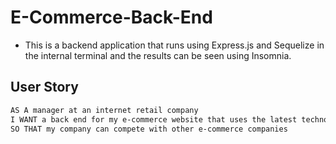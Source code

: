 # E-Commerce-Back-End

* This is a backend application that runs using Express.js and Sequelize in the internal terminal and the results can be seen using Insomnia. 

## User Story

```md
AS A manager at an internet retail company
I WANT a back end for my e-commerce website that uses the latest technologies
SO THAT my company can compete with other e-commerce companies
```